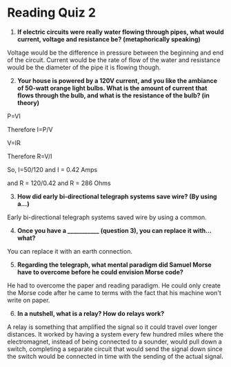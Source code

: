 Reading Quiz 2
=================
1. **If electric circuits were really water flowing through pipes, what would current, voltage and resistance be? (metaphorically speaking)**

 Voltage would be the difference in pressure between the beginning and end of the circuit. Current would be the rate of flow of the water and resistance would be the diameter of the pipe it is flowing though.

2. **Your house is powered by a 120V current, and you like the ambiance of 50-watt orange light bulbs. What is the amount of current that flows through the bulb, and what is the resistance of the bulb? (in theory)**

 P=VI

 Therefore I=P/V

 V=IR

 Therefore R=V/I

 So, I=50/120 and I = 0.42 Amps

 and R = 120/0.42 and R = 286 Ohms


3. **How did early bi-directional telegraph systems save wire? (By using a...)**

 Early bi-directional telegraph systems saved wire by using a common.

4. **Once you have a ___________ (question 3), you can replace it with... what?**

 You can replace it with an earth connection.

5. **Regarding the telegraph, what mental paradigm did Samuel Morse have to overcome before he could envision Morse code?**

 He had to overcome the paper and reading paradigm. He could only create the Morse code after he came to terms with the fact that his machine won't write on paper.

6. **In a nutshell, what is a relay?  How do relays work?**

 A relay is something that amplified the signal so it could travel over longer distances. It worked by having a system every few hundred miles where the electromagnet, instead of being connected to a sounder, would pull down a switch, completing a separate circuit that would send the signal down since the switch would be connected in time with the sending of the actual signal.

